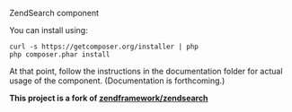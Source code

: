 ZendSearch component

You can install using:

```
curl -s https://getcomposer.org/installer | php
php composer.phar install
```

At that point, follow the instructions in the documentation folder for actual
usage of the component. (Documentation is forthcoming.)

**This project is a fork of [zendframework/zendsearch](https://github.com/zendframework/ZendSearch)**